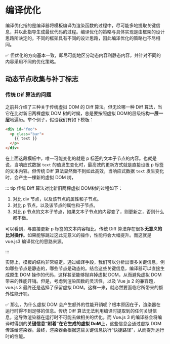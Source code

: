 # 编译优化

编译优化指的是编译器将模板编译为渲染函数的过程中，尽可能多地提取关键信息，并以此指导生成最优代码的过程。编译优化的策略与具体实现是由框架的设计思路所决定的，不同的框架具有不同的设计思路，因此编泽优化的策略也不尽相同。

✅ 但优化的方向基本一致，即尽可能地区分动态内容利静态内容，并针对不同的内容采用不同的优化策略。

## 动态节点收集与补丁标志

### 传统 Dif 算法的问题

之前共介绍了三种关于传统虚拟 DOM 的 Diff 算法。但无论哪一种 Diff 算法，当它在比对新旧两棵虚拟 DOM 树的时候，总是要按照虚拟 DOM的层级结构**一层一层**地遍历。举个例子，假设我们有如下模板：

```html
<div id="foo">
  <p class="bar">
    {{ text }}
  </p>
</div>
```

在上面这段模板中，唯一可能变化的就是 p 标签的文本子节点的内容。也就是说，当响应式数据 `text` 的值发生变化时，最高效的更新方式就是直接设置 p 标签的文本内容。但传统 Diff 算法显然做不到如此高效，当响应式数据 `text` 发生变化时，会产生一棵新的虚拟 DOM 树，

::: tip 传统 Diff 算法对比新旧两棵虚拟 DOM树的过程如下：

1. 对比 div 节点，以及该节点的属性和子节点。
2. 对比 p 节点，以及该节点的属性和子节点。
3. 对比 p 节点的文本子节点，如果文本子节点的内容变了，则更新之，否则什么都不做。

可以看到，与直接更新 p 标签的文本内容相比，传统 Diff 算法存在很多**无意义的比对操作**。如果能够跳过这此无意义的操作，性能将会大幅提升。而这就是 vue.js3 编译优化的思路来源。

:::

实际上，模板的结构非常稳定。通过编译手段，我们可以分析出很多关键信息，例如哪些节点是静态的，哪些节点是动态的。结合这些关键信息，编译器可以直接生成原生 DOM 操作的代码，这样甚至能够抛弃掉虚拟 DOM，从而避免虚拟 DOM 带来的性能开销。但是，考虑到渲染函数的灵活性，以及 Vue js 2 的兼容题，vue.js 3 最终还是选择了保留虚拟 DOM。这样一来，就必然要面临它所带来的额外性能开销。

✅ 那么，为什么虛拟 DOM 会产生额外的性能开销呢？根本原因在于，渲染器在运行时得不到足够的信息。传统 Diff 算法无法利用编译时提取到的任何关键信息，这导致渲染器在运行时不可能去做相关的优化。而 Vue.js 3 的编译器会将编译时得到的**关键信息“附着”在它生成的虚拟 DoM上**，这些信息会通过虚拟 DOM 传递给渲染器。最终，渲染器会根据这些关键信息执行“快捷路径”，从而提升运行时的性能。
